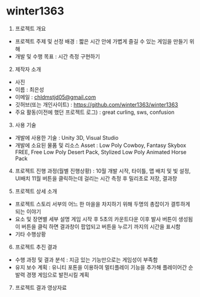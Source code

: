 # winter1363
1. 프로젝트 개요
  - 프로젝트 주제 및 선정 배경 : 짧은 시간 안에 가볍게 즐길 수 있는 게임을 만들기 위해
  - 개발 및 수행 목표 : 시간 측정 구현하기
  
2. 제작자 소개
  - 사진
  - 이름 : 최은성
  - 이메일 : chldmstjd05@gmail.com
  - 깃허브(또는 개인사이트) : https://github.com/winter1363/winter1363
  - 주요 활동(이전에 했던 프로젝트 로그) : great curling, sws, confusion

3. 사용 기술
  - 개발에 사용한 기술 :  Unity 3D, Visual Studio
  - 개발에 소요된 물품 및 리소스 Asset : Low Poly Cowboy, Fantasy Skybox FREE, 
    Free Low Poly Desert Pack, Stylized Low Poly Animated Horse Pack

4. 프로젝트 진행 과정(월별 진행상황) : 10월 개발 시작, 타이틀, 맵 배치 및 빛 설정, UI배치
   11월 버튼을 클릭하는데 걸리는 시간 측정 후 밀리초로 저장, 결과창

5. 프로젝트 상세 소개
  - 프로젝트 스토리 서부의 어느 한 마을을 차지하기 위해 두명의 총잡이가 결투하게 되는 이야기
  - 요소 및 장면별 세부 설명 게임 시작 후 5초의 카운트다운 이후 발사 버튼이 생성됨 이 버튼을
    클릭 하면 결과창이 팝업되고 버튼을 누르기 까지의 시간을 표시함
  - 기타 수행상황

6. 프로젝트 추진 결과
  - 수행 과정 및 결과 분석 : 지금 있는 기능만으로는 게임성이 부족함
  - 유지 보수 계획 : 유니티 포톤을 이용하여 멀티플레이 기능을 추가해 플레이어간 순발력 경쟁
    게임으로 발전시킬 계획

7. 프로젝트 결과 영상자료
